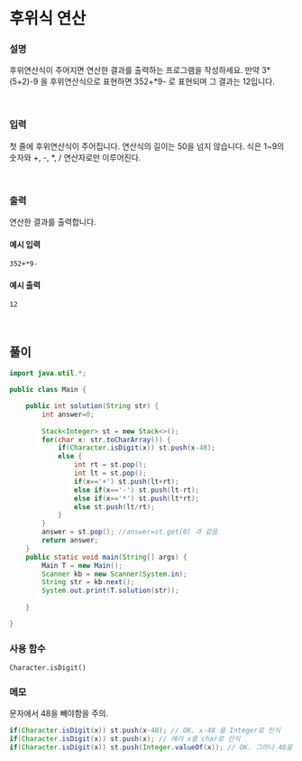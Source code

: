 # 후위식 연산
### 설명
후위연산식이 주어지면 연산한 결과를 출력하는 프로그램을 작성하세요.
만약 3*(5+2)-9 을 후위연산식으로 표현하면 352+*9- 로 표현되며 그 결과는 12입니다.


<br>

### 입력
첫 줄에 후위연산식이 주어집니다. 연산식의 길이는 50을 넘지 않습니다.
식은 1~9의 숫자와 +, -, *, / 연산자로만 이루어진다.

<br>

### 출력
연산한 결과를 출력합니다.


#### 예시 입력
```
352+*9-
```


#### 예시 출력
```
12
```

<br>


## 풀이
```java
import java.util.*;

public class Main {

	public int solution(String str) {
		int answer=0;
		
		Stack<Integer> st = new Stack<>();
		for(char x: str.toCharArray()) {
			if(Character.isDigit(x)) st.push(x-48);
			else {
				int rt = st.pop();
				int lt = st.pop();
				if(x=='+') st.push(lt+rt);
				else if(x=='-') st.push(lt-rt);
				else if(x=='*') st.push(lt*rt);
				else st.push(lt/rt);
			}
		}
		answer = st.pop(); //answer=st.get(0) 과 같음
		return answer;
	}
	public static void main(String[] args) {
		Main T = new Main();
		Scanner kb = new Scanner(System.in);
		String str = kb.next();
		System.out.print(T.solution(str));
		
	}

}
```

### 사용 함수
`Character.isDigit()`

### 메모
문자에서 48을 빼야함을 주의.
```java
if(Character.isDigit(x)) st.push(x-48); // OK. x-48 을 Integer로 인식
if(Character.isDigit(x)) st.push(x); // 에러 x를 char로 인식
if(Character.isDigit(x)) st.push(Integer.valueOf(x)); // OK. 그러나 48을 빼주어야 원하는 값이 나옴
```
<br>

